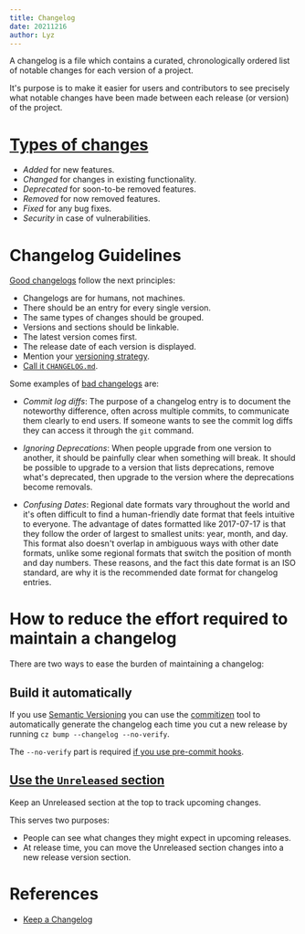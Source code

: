 ```yaml
---
title: Changelog
date: 20211216
author: Lyz
---
```


A changelog is a file which contains a curated, chronologically ordered list of
notable changes for each version of a project.

It's purpose is to make it easier for users and contributors to see precisely
what notable changes have been made between each release (or version) of the
project.

# [Types of changes](https://keepachangelog.com/en/1.0.0/#how)

* *Added* for new features.
* *Changed* for changes in existing functionality.
* *Deprecated* for soon-to-be removed features.
* *Removed* for now removed features.
* *Fixed* for any bug fixes.
* *Security* in case of vulnerabilities.


# Changelog Guidelines

[Good changelogs](https://keepachangelog.com/en/1.0.0/#how) follow the next
principles:

* Changelogs are for humans, not machines.
* There should be an entry for every single version.
* The same types of changes should be grouped.
* Versions and sections should be linkable.
* The latest version comes first.
* The release date of each version is displayed.
* Mention your [versioning strategy](versioning.md).
* [Call it
    `CHANGELOG.md`](https://keepachangelog.com/en/1.0.0/#frequently-asked-questions).

Some examples of [bad
changelogs](https://keepachangelog.com/en/1.0.0/#bad-practices) are:

* *Commit log diffs*: The purpose of a changelog entry is to document the
    noteworthy difference, often across multiple commits, to communicate them
    clearly to end users. If someone wants to see the commit log diffs they can
    access it through the `git` command.

* *Ignoring Deprecations*: When people upgrade from one version to another, it
    should be painfully clear when something will break. It should be possible
    to upgrade to a version that lists deprecations, remove what's deprecated,
    then upgrade to the version where the deprecations become removals.

* *Confusing Dates*: Regional date formats vary throughout the world and it's
    often difficult to find a human-friendly date format that feels intuitive to
    everyone. The advantage of dates formatted like 2017-07-17 is that they
    follow the order of largest to smallest units: year, month, and day. This
    format also doesn't overlap in ambiguous ways with other date formats,
    unlike some regional formats that switch the position of month and day
    numbers. These reasons, and the fact this date format is an ISO standard,
    are why it is the recommended date format for changelog entries.

# How to reduce the effort required to maintain a changelog

There are two ways to ease the burden of maintaining a changelog:

## Build it automatically

If you use [Semantic Versioning](semantic_versioning.md) you can use the
[commitizen](https://github.com/commitizen-tools/commitizen) tool to
automatically generate the changelog each time you cut a new release by running
`cz bump --changelog --no-verify`.

The `--no-verify` part is required [if you use pre-commit
hooks](https://github.com/commitizen-tools/commitizen/issues/164).

## [Use the `Unreleased` section](https://keepachangelog.com/en/1.0.0/#effort)

Keep an Unreleased section at the top to track upcoming changes.

This serves two purposes:

* People can see what changes they might expect in upcoming releases.
* At release time, you can move the Unreleased section changes into a new
    release version section.

# References

* [Keep a Changelog](https://keepachangelog.com/en/1.0.0/)
